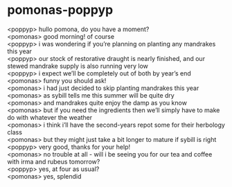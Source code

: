 # pomonas-poppyp  
<poppyp\> hullo pomona, do you have a moment?  
<pomonas\> good morning! of course  
<poppyp\> i was wondering if you’re planning on planting any mandrakes this year  
<poppyp\> our stock of restorative draught is nearly finished, and our stewed mandrake supply is also running very low  
<poppyp\> i expect we’ll be completely out of both by year’s end  
<pomonas\> funny you should ask!  
<pomonas\> i had just decided to skip planting mandrakes this year  
<pomonas\> as sybill tells me this summer will be quite dry  
<pomonas\> and mandrakes quite enjoy the damp as you know  
<pomonas\> but if you need the ingredients then we’ll simply have to make do with whatever the weather  
<pomonas\> i think i’ll have the second-years repot some for their herbology class  
<pomonas\> but they might just take a bit longer to mature if sybill is right  
<poppyp\> very good, thanks for your help!  
<pomonas\> no trouble at all - will i be seeing you for our tea and coffee with irma and rubeus tomorrow?  
<poppyp\> yes, at four as usual?  
<pomonas\> yes, splendid  
  
